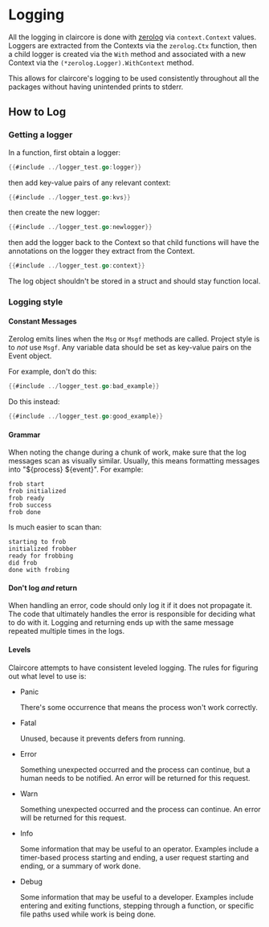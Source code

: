 # Logging
All the logging in claircore is done with [zerolog][doc] via `context.Context`
values. Loggers are extracted from the Contexts via the `zerolog.Ctx` function,
then a child logger is created via the `With` method and associated with a new
Context via the `(*zerolog.Logger).WithContext` method.

This allows for claircore's logging to be used consistently throughout all the
packages without having unintended prints to stderr.

## How to Log

### Getting a logger
In a function, first obtain a logger:
```go
{{#include ../logger_test.go:logger}}
```
then add key-value pairs of any relevant context:
```go
{{#include ../logger_test.go:kvs}}
```
then create the new logger:
```go
{{#include ../logger_test.go:newlogger}}
```
then add the logger back to the Context so that child functions will have the
annotations on the logger they extract from the Context.

```go
{{#include ../logger_test.go:context}}
```

The log object shouldn't be stored in a struct and should stay function local.

### Logging style

#### Constant Messages
Zerolog emits lines when the `Msg` or `Msgf` methods are called. Project style
is to _not_ use `Msgf`. Any variable data should be set as key-value pairs on
the Event object.

For example, don't do this:
```go
{{#include ../logger_test.go:bad_example}}
```
Do this instead:
```go
{{#include ../logger_test.go:good_example}}
```

#### Grammar
When noting the change during a chunk of work, make sure that the
log messages scan as visually similar. Usually, this means formatting messages
into "${process} ${event}". For example:

```
frob start
frob initialized
frob ready
frob success
frob done
```

Is much easier to scan than:

```
starting to frob
initialized frobber
ready for frobbing
did frob
done with frobing
```

#### Don't log _and_ return
When handling an error, code should only log it if it does not propagate it. The
code that ultimately handles the error is responsible for deciding what to do
with it. Logging and returning ends up with the same message repeated multiple
times in the logs.

#### Levels
Claircore attempts to have consistent leveled logging. The rules for figuring
out what level to use is:

* Panic

  There's some occurrence that means the process won't work correctly.

* Fatal

  Unused, because it prevents defers from running.

* Error

  Something unexpected occurred and the process can continue, but a
  human needs to be notified. An error will be returned for this request.

* Warn

  Something unexpected occurred and the process can continue. An error will be
  returned for this request.

* Info

  Some information that may be useful to an operator. Examples include
  a timer-based process starting and ending, a user request starting and
  ending, or a summary of work done.

* Debug

  Some information that may be useful to a developer. Examples include entering
  and exiting functions, stepping through a function, or specific file paths
  used while work is being done.

[doc]: https://pkg.go.dev/github.com/rs/zerolog@v1.15.0
